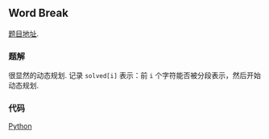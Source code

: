 ## Word Break

[题目地址](https://oj.leetcode.com/problems/word-break/).

### 题解

很显然的动态规划. 记录 `solved[i]` 表示：前 `i` 个字符能否被分段表示，然后开始动态规划.

### 代码

[Python](./sol.py)
